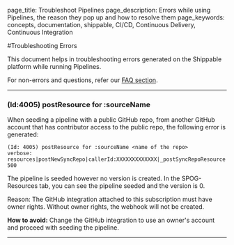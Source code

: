 page_title: Troubleshoot Pipelines
page_description: Errors while using Pipelines, the reason they pop up and how to resolve them
page_keywords: concepts, documentation, shippable, CI/CD, Continuous Delivery, Continuous Integration


#Troubleshooting Errors

This document helps in troubleshooting errors generated on the Shippable platform while running Pipelines.

For non-errors and questions, refer our [FAQ section](faq.md).

---

### (Id:4005) postResource for :sourceName
When seeding a pipeline with a public GitHub repo, from another GitHub account that has contributor access to the public repo, the following error is generated:

```
(Id: 4005) postResource for :sourceName <name of the repo>
verbose: resources|postNewSyncRepo|callerId:XXXXXXXXXXXXX|_postSyncRepoResource
500
```

The pipeline is seeded however no version is created. In the SPOG-Resources tab, you can see the pipeline seeded and the version is 0.

Reason: The GitHub integration attached to this subscription must have owner rights. Without owner rights, the webhook will not be created.

**How to avoid:** Change the GitHub integration to use an owner's account and proceed with seeding the pipeline.

---
